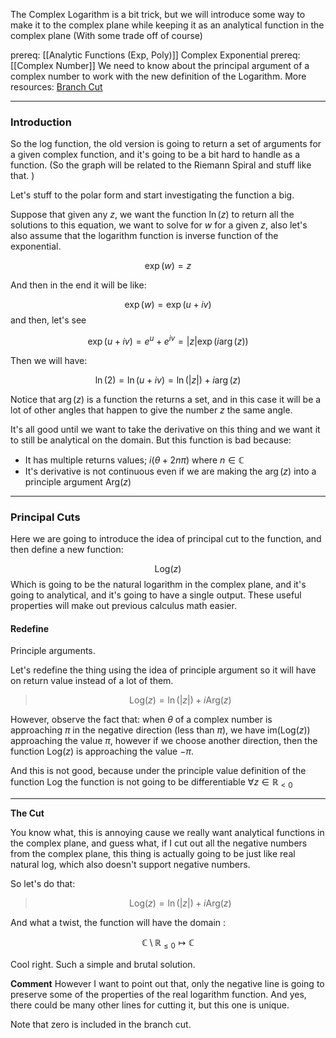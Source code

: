 
The Complex Logarithm is a bit trick, but we will introduce some way to make it to the complex plane while keeping it as an analytical function in the complex plane (With some trade off of course) 

prereq: [[Analytic Functions (Exp, Poly)]] Complex Exponential
prereq: [[Complex Number]] We need to know about the principal argument of a complex number to work with the new definition of the Logarithm. 
More resources: [Branch Cut](https://mathworld.wolfram.com/BranchCut.html)

---


### Introduction 

So the log function, the old version is going to return a set of arguments for a given complex function, and it's going to be a bit hard to handle as a function. (So the graph will be related to the Riemann Spiral and stuff like that. )

Let's stuff to the polar form and start investigating the function a big. 

Suppose that given any $z$, we want the function $\ln(z)$ to return all the solutions to this equation, we want to solve for $w$ for a given $z$, also let's also assume that the logarithm function is inverse function of the exponential. 

$$
\exp(w) = z
$$

And then in the end it will be like: 

$$\exp(w) = \exp(u + iv)$$ and then, let's see

$$
\exp(u + iv) = e^u + e^{iv} = |z| \exp(i\arg(z))
$$

Then we will have: 

$$
\ln(2) = \ln(u + iv) = \ln(|z|) + i\arg(z)
$$

Notice that $\arg(z)$ is a function the returns a set, and in this case it will be a lot of other angles that happen to give the number $z$ the same angle. 

It's all good until we want to take the derivative on this thing and we want it to still be analytical on the domain. But this function is bad because: 
* It has multiple returns values; $i(\theta + 2n\pi)$ where $n\in \mathbb{C}$
* It's derivative is not continuous even if we are making the $\arg(z)$ into a principle argument $\text{Arg}(z)$

---

### Principal Cuts 

Here we are going to introduce the idea of principal cut to the function, and then define a new function: 

$$
\text{Log}(z)
$$
Which is going to be the natural logarithm in the complex plane, and it's going to analytical, and it's going to have a single output. These useful properties will make out previous calculus math easier. 

#### Redefine 

Principle arguments. 

Let's redefine the thing using the idea of principle argument so it will have on return value instead of a lot of them. 

> $$
> \text{Log}(z) = \ln(|z|) + i\text{Arg}(z)
> $$

However, observe the fact that: when $\theta$ of a complex number is approaching $\pi$ in the negative direction (less than $\pi$), we have $\text{im}(\text{Log}(z))$  approaching the value $\pi$, however if we choose another direction, then the function $\text{Log}(z)$ is approaching the value $-\pi$. 

And this is not good, because under the principle value definition of the function $\text{Log}$ the function is not going to be differentiable $\forall z \in \mathbb{R}_{<0}$

---

**The Cut**

You know what, this is annoying cause we really want analytical functions in the complex plane, and guess what, if I cut out all the negative numbers from the complex plane, this thing is actually going to be just like real natural log, which also doesn't support negative numbers. 

So let's do that: 

> $$
> \text{Log}(z) =  \ln(|z|)  + i\text{Arg}(z)
> $$

And what a twist, the function will have the domain : 

$$
\mathbb{C}\setminus \mathbb{R}_{\leq 0} \mapsto \mathbb{C}
$$

Cool right. Such a simple and brutal solution. 

**Comment**
However I want to point out that, only the negative line is going to preserve some of the properties of the real logarithm function. And yes, there could be many other lines for cutting it, but this one is unique. 

Note that zero is included in the branch cut. 